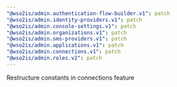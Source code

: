 ```yaml
---
"@wso2is/admin.authentication-flow-builder.v1": patch
"@wso2is/admin.identity-providers.v1": patch
"@wso2is/admin.console-settings.v1": patch
"@wso2is/admin.organizations.v1": patch
"@wso2is/admin.sms-providers.v1": patch
"@wso2is/admin.applications.v1": patch
"@wso2is/admin.connections.v1": patch
"@wso2is/admin.roles.v2": patch
---
```


Restructure constants in connections feature

